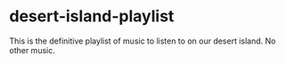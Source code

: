 # desert-island-playlist
This is the definitive playlist of music to listen to on our desert island. No other music.
